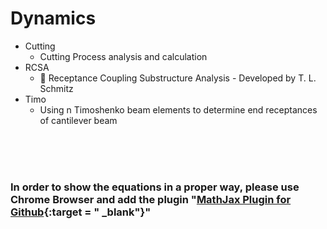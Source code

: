 # Dynamics
* Cutting
  * Cutting Process analysis and calculation
* RCSA
  * :hammer: Receptance Coupling Substructure Analysis - Developed by T. L. Schmitz
* Timo
  * Using n Timoshenko beam elements to determine end receptances of cantilever beam

<br>
<br>
<br>

### In order to show the equations in a proper way, please use Chrome Browser and add the plugin "[MathJax Plugin for Github](https://chrome.google.com/webstore/detail/mathjax-plugin-for-github/ioemnmodlmafdkllaclgeombjnmnbima "MathJax Plugin for Github"){:target = " _blank"}"
